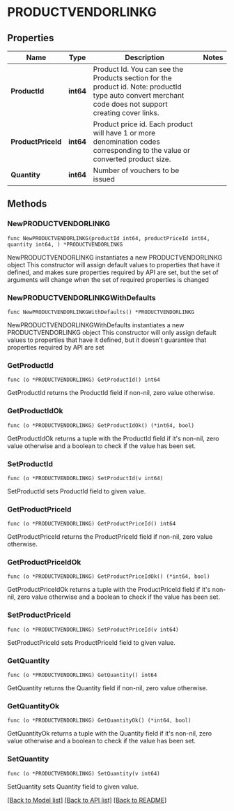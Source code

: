 # PRODUCTVENDORLINKG

## Properties

Name | Type | Description | Notes
------------ | ------------- | ------------- | -------------
**ProductId** | **int64** | Product Id. You can see the Products section for the product id. Note: productId type auto convert merchant code does not support creating cover links. | 
**ProductPriceId** | **int64** | Product price id. Each product will have 1 or more denomination codes corresponding to the value or converted product size. | 
**Quantity** | **int64** | Number of vouchers to be issued | 

## Methods

### NewPRODUCTVENDORLINKG

`func NewPRODUCTVENDORLINKG(productId int64, productPriceId int64, quantity int64, ) *PRODUCTVENDORLINKG`

NewPRODUCTVENDORLINKG instantiates a new PRODUCTVENDORLINKG object
This constructor will assign default values to properties that have it defined,
and makes sure properties required by API are set, but the set of arguments
will change when the set of required properties is changed

### NewPRODUCTVENDORLINKGWithDefaults

`func NewPRODUCTVENDORLINKGWithDefaults() *PRODUCTVENDORLINKG`

NewPRODUCTVENDORLINKGWithDefaults instantiates a new PRODUCTVENDORLINKG object
This constructor will only assign default values to properties that have it defined,
but it doesn't guarantee that properties required by API are set

### GetProductId

`func (o *PRODUCTVENDORLINKG) GetProductId() int64`

GetProductId returns the ProductId field if non-nil, zero value otherwise.

### GetProductIdOk

`func (o *PRODUCTVENDORLINKG) GetProductIdOk() (*int64, bool)`

GetProductIdOk returns a tuple with the ProductId field if it's non-nil, zero value otherwise
and a boolean to check if the value has been set.

### SetProductId

`func (o *PRODUCTVENDORLINKG) SetProductId(v int64)`

SetProductId sets ProductId field to given value.


### GetProductPriceId

`func (o *PRODUCTVENDORLINKG) GetProductPriceId() int64`

GetProductPriceId returns the ProductPriceId field if non-nil, zero value otherwise.

### GetProductPriceIdOk

`func (o *PRODUCTVENDORLINKG) GetProductPriceIdOk() (*int64, bool)`

GetProductPriceIdOk returns a tuple with the ProductPriceId field if it's non-nil, zero value otherwise
and a boolean to check if the value has been set.

### SetProductPriceId

`func (o *PRODUCTVENDORLINKG) SetProductPriceId(v int64)`

SetProductPriceId sets ProductPriceId field to given value.


### GetQuantity

`func (o *PRODUCTVENDORLINKG) GetQuantity() int64`

GetQuantity returns the Quantity field if non-nil, zero value otherwise.

### GetQuantityOk

`func (o *PRODUCTVENDORLINKG) GetQuantityOk() (*int64, bool)`

GetQuantityOk returns a tuple with the Quantity field if it's non-nil, zero value otherwise
and a boolean to check if the value has been set.

### SetQuantity

`func (o *PRODUCTVENDORLINKG) SetQuantity(v int64)`

SetQuantity sets Quantity field to given value.



[[Back to Model list]](../README.md#documentation-for-models) [[Back to API list]](../README.md#documentation-for-api-endpoints) [[Back to README]](../README.md)


